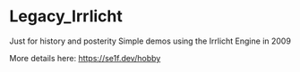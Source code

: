 # Legacy_Irrlicht
Just for history and posterity
Simple demos using the Irrlicht Engine in 2009

More details here:
https://se1f.dev/hobby
